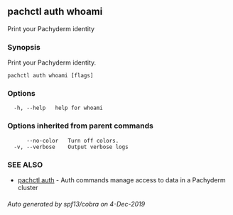 ## pachctl auth whoami

Print your Pachyderm identity

### Synopsis

Print your Pachyderm identity.

```
pachctl auth whoami [flags]
```

### Options

```
  -h, --help   help for whoami
```

### Options inherited from parent commands

```
      --no-color   Turn off colors.
  -v, --verbose    Output verbose logs
```

### SEE ALSO

* [pachctl auth](pachctl_auth.md)	 - Auth commands manage access to data in a Pachyderm cluster

###### Auto generated by spf13/cobra on 4-Dec-2019
